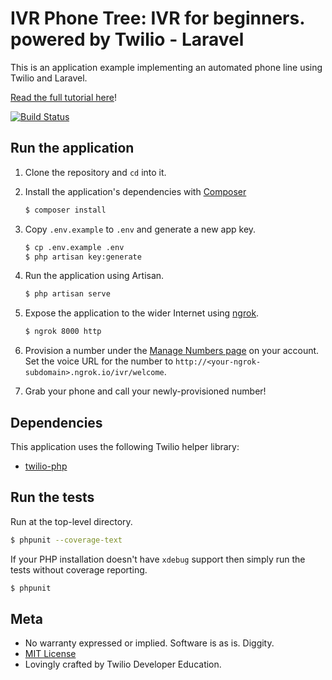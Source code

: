 # IVR Phone Tree: IVR for beginners. powered by Twilio - Laravel

This is an application example implementing an automated phone line using
Twilio and Laravel.

[Read the full tutorial here](https://www.twilio.com/docs/tutorials/walkthrough/ivr-phone-tree/php/laravel)!

[![Build Status](https://travis-ci.org/TwilioDevEd/ivr-phone-tree-laravel.svg?branch=master)](https://travis-ci.org/TwilioDevEd/ivr-phone-tree-laravel)

## Run the application

1. Clone the repository and `cd` into it.

1. Install the application's dependencies with [Composer](https://getcomposer.org/)

   ```bash
   $ composer install
   ```

1. Copy `.env.example` to `.env` and generate a new app key.

    ```bash
    $ cp .env.example .env
    $ php artisan key:generate
    ```

1. Run the application using Artisan.

   ```bash
   $ php artisan serve
   ```

1. Expose the application to the wider Internet using [ngrok](https://ngrok.com/).

   ```bash
   $ ngrok 8000 http
   ```

1. Provision a number under the
   [Manage Numbers page](https://www.twilio.com/user/account/phone-numbers/incoming)
   on your account. Set the voice URL for the number to
   `http://<your-ngrok-subdomain>.ngrok.io/ivr/welcome`.

1. Grab your phone and call your newly-provisioned number!

## Dependencies

This application uses the following Twilio helper library:

* [twilio-php](https://github.com/twilio/twilio-php)

## Run the tests

Run at the top-level directory.

```bash
$ phpunit --coverage-text
```

If your PHP installation doesn't have `xdebug` support then simply run
the tests without coverage reporting.

```bash
$ phpunit
```

## Meta

* No warranty expressed or implied. Software is as is. Diggity.
* [MIT License](http://www.opensource.org/licenses/mit-license.html)
* Lovingly crafted by Twilio Developer Education.
